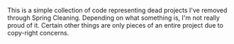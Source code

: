 This is a simple collection of code representing dead projects I've removed through Spring Cleaning. Depending on what something is, I'm not really proud of it. Certain other things are only pieces of an entire project due to copy-right concerns.
